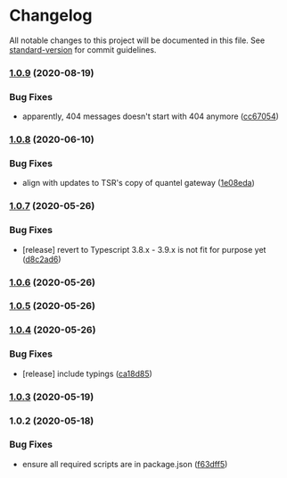 # Changelog

All notable changes to this project will be documented in this file. See [standard-version](https://github.com/conventional-changelog/standard-version) for commit guidelines.

### [1.0.9](https://github.com/nrkno/tv-automation-quantel-gateway-client/compare/v1.0.8...v1.0.9) (2020-08-19)


### Bug Fixes

* apparently, 404 messages doesn't start with 404 anymore ([cc67054](https://github.com/nrkno/tv-automation-quantel-gateway-client/commit/cc67054c9890d31d9540667a2cab738b464b016b))

### [1.0.8](https://github.com/nrkno/tv-automation-quantel-gateway-client/compare/v1.0.7...v1.0.8) (2020-06-10)


### Bug Fixes

* align with updates to TSR's copy of quantel gateway ([1e08eda](https://github.com/nrkno/tv-automation-quantel-gateway-client/commit/1e08edab92b0bc4fc2bbece6d134fabf6d69e461))

### [1.0.7](https://github.com/nrkno/tv-automation-quantel-gateway-client/compare/v1.0.6...v1.0.7) (2020-05-26)


### Bug Fixes

* [release] revert to Typescript 3.8.x - 3.9.x is not fit for purpose yet ([d8c2ad6](https://github.com/nrkno/tv-automation-quantel-gateway-client/commit/d8c2ad62f097f2de258e6e719791e93c97bf270f))

### [1.0.6](https://github.com/nrkno/tv-automation-quantel-gateway-client/compare/v1.0.5...v1.0.6) (2020-05-26)

### [1.0.5](https://github.com/nrkno/tv-automation-quantel-gateway-client/compare/v1.0.4...v1.0.5) (2020-05-26)

### [1.0.4](https://github.com/nrkno/tv-automation-quantel-gateway-client/compare/v1.0.3...v1.0.4) (2020-05-26)


### Bug Fixes

* [release] include typings ([ca18d85](https://github.com/nrkno/tv-automation-quantel-gateway-client/commit/ca18d85bc5b394aae566aff602208adece6c1a12))

### [1.0.3](https://github.com/nrkno/tv-automation-quantel-gateway-client/compare/v1.0.2...v1.0.3) (2020-05-19)

### 1.0.2 (2020-05-18)


### Bug Fixes

* ensure all required scripts are in package.json ([f63dff5](https://github.com/nrkno/tv-automation-quantel-gateway-client/commit/f63dff5de2259635f31e5fe19aa35e049b8617ca))
